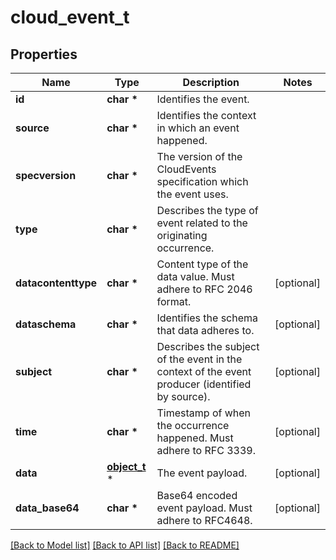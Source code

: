 # cloud_event_t

## Properties
Name | Type | Description | Notes
------------ | ------------- | ------------- | -------------
**id** | **char \*** | Identifies the event. | 
**source** | **char \*** | Identifies the context in which an event happened. | 
**specversion** | **char \*** | The version of the CloudEvents specification which the event uses. | 
**type** | **char \*** | Describes the type of event related to the originating occurrence. | 
**datacontenttype** | **char \*** | Content type of the data value. Must adhere to RFC 2046 format. | [optional] 
**dataschema** | **char \*** | Identifies the schema that data adheres to. | [optional] 
**subject** | **char \*** | Describes the subject of the event in the context of the event producer (identified by source). | [optional] 
**time** | **char \*** | Timestamp of when the occurrence happened. Must adhere to RFC 3339. | [optional] 
**data** | [**object_t**](.md) \* | The event payload. | [optional] 
**data_base64** | **char \*** | Base64 encoded event payload. Must adhere to RFC4648. | [optional] 

[[Back to Model list]](../README.md#documentation-for-models) [[Back to API list]](../README.md#documentation-for-api-endpoints) [[Back to README]](../README.md)


